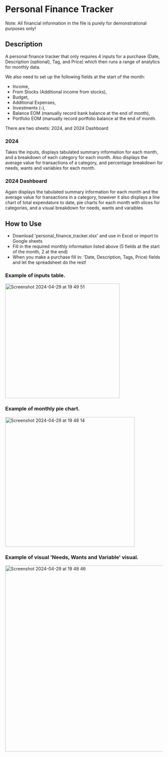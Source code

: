 # Personal Finance Tracker

Note: All financial information in the file is purely for demonstrational purposes only!

## Description
A personal finance tracker that only requires 4 inputs for a purchase (Date, Description (optional), Tag, and Price) which then runs a range of analytics for monthly data. 

We also need to set up the following fields at the start of the month: 
- Income,
- From Stocks (Additional income from stocks),
- Budget,
- Additional Expenses,
- Investments (-),
- Balance EOM (manually record bank balance at the end of month),
- Portfolio EOM (manually record portfolio balance at the end of month.

There are two sheets: 2024, and 2024 Dashboard 

### 2024
Takes the inputs, displays tabulated summary information for each month, and a breakdown of each category for each month. Also displays the average value for transactions of a category, and percentage breakdown for needs, wants and variables for each month.

### 2024 Dashboard
Again displays the tabulated summary information for each month and the average value for transactions in a category, however it also displays a line chart of total expendature to date, pie charts for each month with slices for categories, and a visual breakdown for needs, wants and varaibles

## How to Use
- Download 'personal_finance_tracker.xlsx' and use in Excel or import to Google sheets
- Fill in the required monthly information listed above (5 fields at the start of the month, 2 at the end)
- When you make a purchase fill in: 'Date, Description, Tags, Price) fields and let the spreadsheet do the rest!

### Example of inputs table.
<img width="366" alt="Screenshot 2024-04-29 at 19 49 51" src="https://github.com/brengall99/personal_finance_tracker/assets/159880330/73b8f4e0-b1d6-4de2-91a3-a52840411a8e">

### Example of monthly pie chart.
<img width="414" alt="Screenshot 2024-04-29 at 19 48 14" src="https://github.com/brengall99/personal_finance_tracker/assets/159880330/1899e525-114a-44a5-8302-c44f5f7d2476">

### Example of visual 'Needs, Wants and Variable' visual.
<img width="594" alt="Screenshot 2024-04-29 at 19 48 46" src="https://github.com/brengall99/personal_finance_tracker/assets/159880330/a5559c72-b695-447e-8e58-8dc6205ba8f2">

